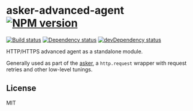 # asker-advanced-agent [![NPM version][npm-image]][npm-link]

[![Build status][build-image]][build-link]
[![Dependency status][deps-image]][deps-link]
[![devDependency status][devdeps-image]][devdeps-link]

HTTP/HTTPS advanced agent as a standalone module.

Generally used as part of the [asker], a `http.request` wrapper with request retries and other low-level tunings.

## License

MIT

[asker]: http://npmjs.org/asker
[npm-image]: https://img.shields.io/npm/v/asker-advanced-agent.svg?style=flat
[npm-link]: https://npmjs.org/package/asker-advanced-agent
[build-image]: https://img.shields.io/travis/nodules/asker-advanced-agent.svg?style=flat
[build-link]: https://travis-ci.org/nodules/asker-advanced-agent
[deps-image]: https://img.shields.io/david/nodules/asker-advanced-agent.svg?style=flat
[deps-link]: https://david-dm.org/nodules/asker-advanced-agent
[devdeps-image]: https://img.shields.io/david/dev/nodules/asker-advanced-agent.svg?style=flat
[devdeps-link]: https://david-dm.org/nodules/asker-advanced-agent#info=peerDependencies
